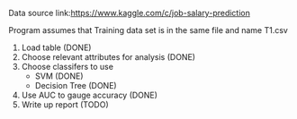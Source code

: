 Data source link:https://www.kaggle.com/c/job-salary-prediction

Program assumes that Training data set is in the same file and name T1.csv


1. Load table (DONE)
2. Choose relevant attributes for analysis (DONE)
3. Choose classifers to use
   - SVM (DONE)
   - Decision Tree (DONE)
4. Use AUC to gauge accuracy (DONE)
5. Write up report (TODO)


